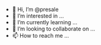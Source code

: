 - 👋 Hi, I’m @presale
- 👀 I’m interested in ...
- 🌱 I’m currently learning ...
- 💞️ I’m looking to collaborate on ...
- 📫 How to reach me ...

<!---
presalewallet/presale is a ✨ special ✨ repository because its `README.md` (this file) appears on your GitHub profile.
You can click the Preview link to take a look at your changes.
--->
